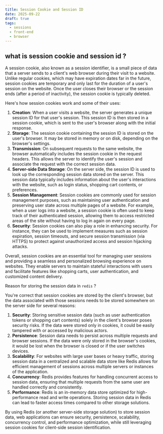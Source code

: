 ```yaml
---
title: Session Cookie and Session ID
date: 2025-09-22
draft: true
tags:
  - sessions
  - front-end
  - browser
---
```


## what is session cookie and session id ?

A session cookie, also known as a session identifier, is a small piece of data that a server sends to a client's web browser during their visit to a website. Unlike regular cookies, which may have expiration dates far in the future, session cookies are temporary and only last for the duration of a user's session on the website. Once the user closes their browser or the session ends (after a period of inactivity), the session cookie is typically deleted.

Here's how session cookies work and some of their uses:

1. **Creation**: When a user visits a website, the server generates a unique session ID for that user's session. This session ID is then stored in a session cookie, which is sent to the user's browser along with the initial response.
2. **Storage**: The session cookie containing the session ID is stored on the user's browser. It may be stored in memory or on disk, depending on the browser's settings.
3. **Transmission**: On subsequent requests to the same website, the browser automatically includes the session cookie in the request headers. This allows the server to identify the user's session and associate the request with the correct session data.
4. **Server-side Data Storage**: On the server side, the session ID is used to look up the corresponding session data stored on the server. This session data typically includes information about the user's interactions with the website, such as login status, shopping cart contents, or preferences.
5. **Session Management**: Session cookies are commonly used for session management purposes, such as maintaining user authentication and preserving user state across multiple pages of a website. For example, when a user logs into a website, a session cookie is often used to keep track of their authenticated session, allowing them to access restricted areas of the site without having to log in again on every page.
6. **Security**: Session cookies can also play a role in enhancing security. For instance, they can be used to implement measures such as session expiration, session timeouts, and secure session transmission (via HTTPS) to protect against unauthorized access and session hijacking attacks.

Overall, session cookies are an essential tool for managing user sessions and providing a seamless and personalized browsing experience on websites. They enable servers to maintain stateful interactions with users and facilitate features like shopping carts, user authentication, and customized content delivery.

Reason for storing the session data  in `redis` ?

You're correct that session cookies are stored by the client's browser, but the data associated with those sessions needs to be stored somewhere on the server side for several reasons:

1. **Security**: Storing sensitive session data (such as user authentication tokens or shopping cart contents) solely in the client's browser poses security risks. If the data were stored only in cookies, it could be easily tampered with or accessed by malicious actors.
2. **Persistence**: Session data needs to persist across multiple requests and browser sessions. If the data were only stored in the browser's cookies, it would be lost when the browser is closed or if the user switches devices.
3. **Scalability**: For websites with large user bases or heavy traffic, storing session data in a centralized and scalable data store like Redis allows for efficient management of sessions across multiple servers or instances of the application.
4. **Concurrency**: Redis provides features for handling concurrent access to session data, ensuring that multiple requests from the same user are handled correctly and consistently.
5. **Performance**: Redis is an in-memory data store optimized for high-performance read and write operations. Storing session data in Redis can lead to faster access times compared to other storage solutions.

By using Redis (or another server-side storage solution) to store session data, web applications can ensure security, persistence, scalability, concurrency control, and performance optimization, while still leveraging session cookies for client-side session identification.